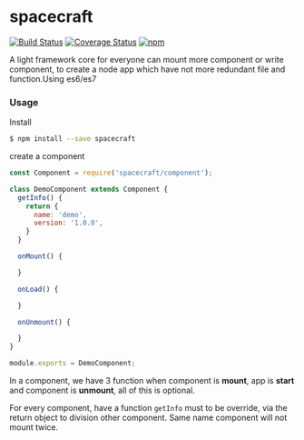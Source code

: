 # spacecraft

[![Build Status](https://travis-ci.org/node-spacecraft/spacecraft.svg?branch=master)](https://travis-ci.org/node-spacecraft/spacecraft)
[![Coverage Status](https://coveralls.io/repos/github/node-spacecraft/spacecraft/badge.svg?branch=master)](https://coveralls.io/github/node-spacecraft/spacecraft?branch=master)
[![npm](https://img.shields.io/npm/l/spacecraft.svg)](https://www.npmjs.com/package/spacecraft)

A light framework core for everyone can mount more component or write component, to create a node app which have not more redundant file and function.Using es6/es7

### Usage

Install
```bash
$ npm install --save spacecraft
```

create a component
```javascript
const Component = require('spacecraft/component');

class DemoComponent extends Component {
  getInfo() {
    return {
      name: 'demo',
      version: '1.0.0',
    }
  }

  onMount() {

  }

  onLoad() {

  }

  onUnmount() {

  }
}

module.exports = DemoComponent;
```

In a component, we have 3 function when component is **mount**, app is **start** and component is **unmount**, all of this is optional.

For every component, have a function `getInfo` must to be override, via the return object to division other component. Same name component will not mount twice.
